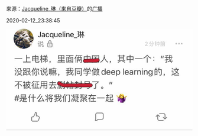 来源：[Jacqueline_琳（来自豆瓣）](https://www.douban.com/people/90027954/)的[广播](https://www.douban.com/people/90027954/status/2807320811/)


2020-02-12_23:38:45


![](./pic/2020-02-12_23:38:45-Jacqueline_琳的广播1.jpg)  

